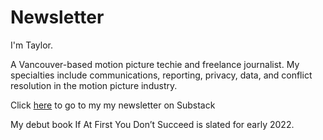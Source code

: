# Newsletter



I'm Taylor. 

A Vancouver-based motion picture techie and freelance journalist. My specialties include communications, reporting, privacy, data, and conflict resolution in the motion picture industry.

Click [here](https://taylorsimone.substack.com/about) to go to my my newsletter on Substack 

My debut book If At First You Don’t Succeed is slated for early 2022.

